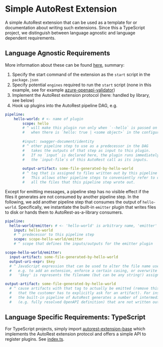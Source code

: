 # Simple AutoRest Extension

A simple AutoRest extension that can be used as a template for or documentation about writing such extensions.
Since this a TypeScript project, we distinguish between language agnostic and language dependent requirements.

## Language Agnostic Requirements

More information about these can be found [here](https://github.com/Azure/autorest/tree/master/docs/developer), summary:

1) Specify the start command of the extension as the `start` script in the `package.json` 
2) Specify potential `engines` required to run the `start` script (none in this example, see for example [azure-openapi-validator](https://github.com/Azure/azure-openapi-validator/search?q=engines))
3) Implement the AutoRest extension protocol (here: handled by library, see below)
4) Hook up plugins into the AutoRest pipeline DAG, e.g.

``` yaml
pipeline:
    hello-world: # <- name of plugin
        scope: hello
        # ^ will make this plugin run only when `--hello` is passed on the CLI or
        #   when there is `hello: true | <some object>` in the configuration file
        
        #input: swagger-document/identity
        # ^ other pipeline step to use as a predecessor in the DAG
        #   takes the outputs of that step as input to this plugin.
        #   If no `input` is declared here, the plugin runs immediately and gets
        #   the `input-file`s of this AutoRest call as its inputs.
        
        output-artifact: some-file-generated-by-hello-world
        # ^ tag that is assigned to files written out by this pipeline step
        #   This allows other pipeline steps to conveniently refer to or filter out
        #   all the files that this pipeline step wrote out.     
```

Except for emitting messages, a pipeline step has no visible effect if the files it generates are not consumed by another pipeline step.
In the following, we add another pipeline step that consumes the output of `hello-world`.
Specifically, we instantiate the built-in `emitter` plugin that writes files to disk or hands them to AutoRest-as-a-library consumers.

``` yaml
pipeline:
  hello-world/emitter: # <- 'hello-world' is arbitrary name, 'emitter' is a plugin built into AutoRest
    input: hello-world
    # ^ predecessor to this pipeline step
    scope: scope-hello-world/emitter
    # ^ scope that defines the inputs/outputs for the emitter plugin

scope-hello-world/emitter:
  input-artifact: some-file-generated-by-hello-world
  output-uri-expr: $key
  # ^ JavaScript expression that can be used to alter the file name used for writing out,
  #   e.g. to add an extension, enforce a certain casing, or overwrite the path altogether
  #   '$key' is represents the filename (but can be any string!) assigned to a file by the emitting pipeline step

output-artifact: some-file-generated-by-hello-world
  # ^ cause artifacts with that tag to actually be emitted (remove this if the expectation is
  #   that the customer has to explicitly ask for an artifact). For instance, 
  #   the built-in pipeline of AutoRest generates a number of intermediate artifacts 
  #   (e.g. fully resolved OpenAPI definition) that are not written out by default.
```

## Language Specific Requirements: TypeScript

For TypeScript projects, simply import [autorest-extension-base](https://github.com/olydis/autorest-extension-base) which implements the AutoRest extension protocol and offers a simple API to register plugins.
See [index.ts](./index.ts).

